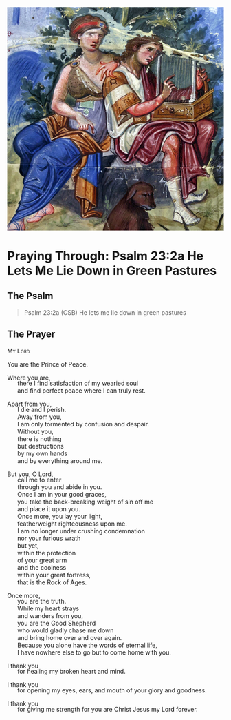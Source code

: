 <img class="intro-right" src="../images/art-paris-psalter.jpg">

<style>
  li {list-style-type: none;}
  p + ul {
    margin-top: -18px;
}
</style>

# Praying Through: Psalm 23:2a He Lets Me Lie Down in Green Pastures

## The Psalm

>Psalm 23:2a (CSB)   He lets me lie down in green pastures

## The Prayer

<div style="font-variant: small-caps;">
My Lord
</div>

You are the Prince of Peace. 

Where you are,
* there I find satisfaction of my wearied soul 
* and find perfect peace where I can truly rest.

Apart from you, 
* I die and I perish. 
* Away from you, 
* I am only tormented by confusion and despair. 
* Without you, 
* there is nothing 
* but destructions 
* by my own hands 
* and by everything around me.

But you, O Lord, 
* call me to enter 
* through you and abide in you. 
* Once I am in your good graces, 
* you take the back-breaking weight of sin off me 
* and place it upon you. 
* Once more, you lay your light, 
* featherweight righteousness upon me. 
* I am no longer under crushing condemnation 
* nor your furious wrath 
* but yet, 
* within the protection 
* of your great arm 
* and the coolness 
* within your great fortress, 
* that is the Rock of Ages.

Once more, 
* you are the truth. 
* While my heart strays 
* and wanders from you, 
* you are the Good Shepherd 
* who would gladly chase me down 
* and bring home over and over again. 
* Because you alone have the words of eternal life, 
* I have nowhere else to go but to come home with you.

I thank you 
* for healing my broken heart and mind. 

I thank you 
* for opening my eyes, ears, and mouth of your glory and goodness. 

I thank you 
* for giving me strength for you are Christ Jesus my Lord forever.
